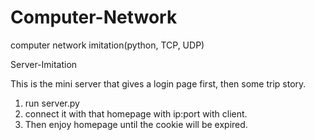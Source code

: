 # Computer-Network
computer network imitation(python, TCP, UDP)

Server-Imitation

This is the mini server that gives a login page first, then some trip story.

1. run server.py 
2. connect it with that homepage with ip:port with client.
3. Then enjoy homepage until the cookie will be expired.


